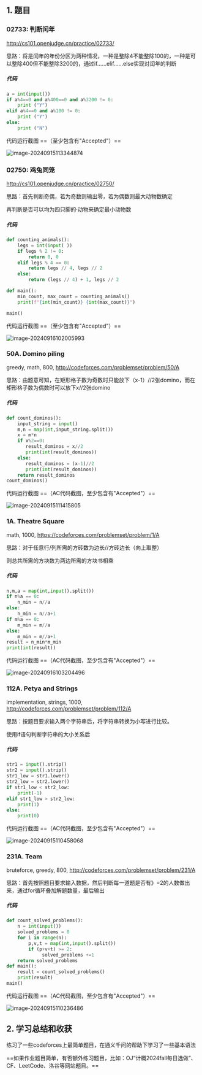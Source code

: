 ## 1. 题目



### 02733: 判断闰年



http://cs101.openjudge.cn/practice/02733/

思路：将是闰年的年份分区为两种情况，一种是整除4不能整除100的，一种是可以整除400但不能整除3200的，通过if……elif……else实现对闰年的判断

##### 代码

```python
a = int(input())
if a%4==0 and a%400==0 and a%3200 != 0:
    print ("Y")
elif a%4==0 and a%100 != 0:
    print ("Y")
else:
    print ("N")
```



代码运行截图 ==（至少包含有"Accepted"）==

![image-20240915113344874](C:\Users\Molly\AppData\Roaming\Typora\typora-user-images\image-20240915113344874.png)

### 02750: 鸡兔同笼



http://cs101.openjudge.cn/practice/02750/

思路：首先判断奇偶，若为奇数则输出零，若为偶数则最大动物数确定

再判断是否可以均为四只脚的·动物来确定最小动物数

##### 代码

```python
def counting_animals():
    legs = int(input( ))
    if legs % 2 != 0:
        return 0, 0
    elif legs % 4 == 0:
        return legs // 4, legs // 2
    else:
        return (legs // 4) + 1, legs // 2

def main():
    min_count, max_count = counting_animals()
    print(f"{int(min_count)} {int(max_count)}")

main()
```



代码运行截图 ==（至少包含有"Accepted"）==

![image-20240916102005993](C:\Users\Molly\AppData\Roaming\Typora\typora-user-images\image-20240916102005993.png)

### 50A. Domino piling



greedy, math, 800, http://codeforces.com/problemset/problem/50/A

思路：由题意可知，在矩形格子数为奇数时只能放下（x-1）//2张domino，而在矩形格子数为偶数时可以放下x//2张domino

##### 代码



```python
def count_dominos():
    input_string = input()
    m,n = map(int,input_string.split())
    x = m*n
    if x%2==0:
       result_dominos = x//2
       print(int(result_dominos))
    else:
       result_dominos = (x-1)//2
       print(int(result_dominos))
    return result_dominos
count_dominos()
```



代码运行截图 ==（AC代码截图，至少包含有"Accepted"）==

![image-20240915111415805](C:\Users\Molly\AppData\Roaming\Typora\typora-user-images\image-20240915111415805.png)



### 1A. Theatre Square



math, 1000, https://codeforces.com/problemset/problem/1/A

思路：对于任意行/列所需的方砖数为边长//方砖边长（向上取整）

则总共所需的方块数为两边所需的方块书相乘

##### 代码



```python
n,m,a = map(int,input().split())
if n%a == 0:
    n_min = n//a
else:
    n_min = n//a+1
if m%a == 0:
    m_min = m//a
else:
    m_min = m//a+1
result = n_min*m_min
print(int(result))
```



代码运行截图 ==（AC代码截图，至少包含有"Accepted"）==

![image-20240916103204496](C:\Users\Molly\AppData\Roaming\Typora\typora-user-images\image-20240916103204496.png)

### 112A. Petya and Strings



implementation, strings, 1000, http://codeforces.com/problemset/problem/112/A

思路：按题目要求输入两个字符串后，将字符串转换为小写进行比较。

使用if语句判断字符串的大小关系后



##### 代码



```python
str1 = input().strip()
str2 = input().strip()
str1_low = str1.lower()
str2_low = str2.lower()
if str1_low < str2_low:
    print(-1)
elif str1_low > str2_low:
    print(1)
else:
    print(0)
```



代码运行截图 ==（AC代码截图，至少包含有"Accepted"）==

![image-20240915110458068](C:\Users\Molly\AppData\Roaming\Typora\typora-user-images\image-20240915110458068.png)

### 231A. Team



bruteforce, greedy, 800, http://codeforces.com/problemset/problem/231/A

思路：首先按照题目要求输入数据，然后判断每一道题是否有》=2的人数做出来，通过for循环叠加解题数量，最后输出

##### 代码



```python
def count_solved_problems():
    n = int(input())
    solved_problems = 0
    for i in range(n):
        p,v,t = map(int,input().split())
        if (p+v+t) >= 2:
             solved_problems +=1
    return solved_problems
def main():
    result = count_solved_problems()
    print(result)
main()
```



代码运行截图 ==（AC代码截图，至少包含有"Accepted"）==

![image-20240915110236486](C:\Users\Molly\AppData\Roaming\Typora\typora-user-images\image-20240915110236486.png)

## 2. 学习总结和收获

练习了一些codeforces上最简单题目，在通义千问的帮助下学习了一些基本语法

==如果作业题目简单，有否额外练习题目，比如：OJ“计概2024fall每日选做”、CF、LeetCode、洛谷等网站题目。==